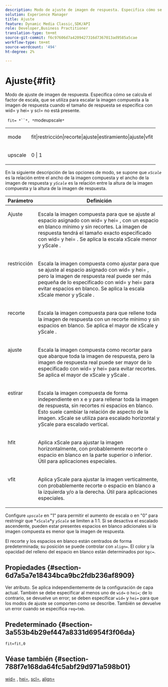 ```yaml
---
description: Modo de ajuste de imagen de respuesta. Especifica cómo se calcula el factor de escala, que se utiliza para escalar la imagen compuesta a la imagen de respuesta cuando el tamaño de respuesta se especifica con wid= y hei= y scl= no está presente.
solution: Experience Manager
title: Ajuste
feature: Dynamic Media Classic,SDK/API
role: Developer,Business Practitioner
translation-type: tm+mt
source-git-commit: f6c97606d7a4209427316d7367013ad9585a5cae
workflow-type: tm+mt
source-wordcount: '494'
ht-degree: 2%

---
```



# Ajuste{#fit}

Modo de ajuste de imagen de respuesta. Especifica cómo se calcula el factor de escala, que se utiliza para escalar la imagen compuesta a la imagen de respuesta cuando el tamaño de respuesta se especifica con wid= y hei= y scl= no está presente.

` fit= *``*, *`modeupscale`*`

<table id="simpletable_50FBDC6B7CB2448891DD0F491DEB5ACF"> 
 <tr class="strow"> 
  <td class="stentry"> <p> <span class="codeph"> <span class="varname"> mode  </span> </span> </p> </td> 
  <td class="stentry"> <p> <span class="codeph"> fit|restricción|recorte|ajuste|estiramiento|ajuste|vfit  </span> </p> </td> 
 </tr> 
 <tr class="strow"> 
  <td class="stentry"> <p> <span class="codeph"> <span class="varname"> upscale  </span> </span> </p> </td> 
  <td class="stentry"> <p> <span class="codeph"> 0 | 1 </span> </p> </td> 
 </tr> 
</table>

En la siguiente descripción de las opciones de modo, se supone que *`xScale`* es la relación entre el ancho de la imagen compuesta y el ancho de la imagen de respuesta y *`yScale`* es la relación entre la altura de la imagen compuesta y la altura de la imagen de respuesta.

<table id="table_33408ECA9D164AFAA249F8589060545E"> 
 <thead> 
  <tr> 
   <th colname="col1" class="entry"> Parámetro </th> 
   <th colname="col2" class="entry"> Definición </th> 
  </tr> 
 </thead>
 <tbody> 
  <tr valign="top"> 
   <td colname="col1"> <p> <span class="codeph"> Ajuste </span> </p> </td> 
   <td colname="col2"> <p>Escala la imagen compuesta para que se ajuste al espacio asignado con <span class="codeph"> wid= </span> y <span class="codeph"> hei= </span>, con un espacio en blanco mínimo y sin recortes. La imagen de respuesta tendrá el tamaño exacto especificado con <span class="codeph"> wid= </span> y <span class="codeph"> hei= </span>. Se aplica la escala <span class="varname"> xScale </span> menor y <span class="varname"> yScale </span>. </p> </td> 
  </tr> 
  <tr valign="top"> 
   <td colname="col1"> <p> <span class="codeph"> restricción  </span> </p> </td> 
   <td colname="col2"> <p>Escala la imagen compuesta como <span class="codeph"> ajustar </span> para que se ajuste al espacio asignado con <span class="codeph"> wid= </span> y <span class="codeph"> hei= </span>, pero la imagen de respuesta real puede ser más pequeña de lo especificado con <span class="codeph"> wid= </span> y <span class="codeph"> hei= </span> para evitar espacios en blanco. Se aplica la escala <span class="varname"> xScale </span> menor y <span class="varname"> yScale </span>. </p> </td> 
  </tr> 
  <tr valign="top"> 
   <td colname="col1"> <p> <span class="codeph"> recorte </span> </p> </td> 
   <td colname="col2"> <p>Escala la imagen compuesta para que rellene toda la imagen de respuesta con un recorte mínimo y sin espacios en blanco. Se aplica el mayor de <span class="varname"> xScale </span> y <span class="varname"> yScale </span>. </p> </td> 
  </tr> 
  <tr valign="top"> 
   <td colname="col1"> <p> <span class="codeph"> ajuste </span> </p> </td> 
   <td colname="col2"> <p>Escala la imagen compuesta como <span class="codeph"> recortar </span> para que abarque toda la imagen de respuesta, pero la imagen de respuesta real puede ser mayor de lo especificado con <span class="codeph"> wid= </span> y <span class="codeph"> hei= </span> para evitar recortes. Se aplica el mayor de <span class="varname"> xScale </span> y <span class="varname"> yScale </span>. </p> </td> 
  </tr> 
  <tr valign="top"> 
   <td colname="col1"> <p> <span class="codeph"> estirar  </span> </p> </td> 
   <td colname="col2"> <p>Escala la imagen compuesta de forma independiente en x e y para rellenar toda la imagen de respuesta, sin recortes ni espacios en blanco. Esto suele cambiar la relación de aspecto de la imagen. <span class="varname"> xScale  </span> se utiliza para escalado horizontal y  <span class="varname"> yScale  </span> para escalado vertical. </p> </td> 
  </tr> 
  <tr valign="top"> 
   <td colname="col1"> <p> <span class="codeph"> hfit  </span> </p> </td> 
   <td colname="col2"> <p>Aplica <span class="varname"> xScale </span> para ajustar la imagen horizontalmente, con probablemente recorte o espacio en blanco en la parte superior o inferior. Útil para aplicaciones especiales. </p> </td> 
  </tr> 
  <tr valign="top"> 
   <td colname="col1"> <p> <span class="codeph"> vfit  </span> </p> </td> 
   <td colname="col2"> <p>Aplica <span class="varname"> yScale </span> para ajustar la imagen verticalmente, con probablemente recorte o espacio en blanco a la izquierda y/o a la derecha. Útil para aplicaciones especiales. </p> </td> 
  </tr> 
 </tbody> 
</table>

Configure *`upscale`* en &quot;1&quot; para permitir el aumento de escala o en &quot;0&quot; para restringir que *`xScale`*y *`yScale`* se limiten a 1:1. Si se desactiva el escalado ascendente, pueden estar presentes espacios en blanco adicionales si la imagen compuesta es menor que la imagen de respuesta.

El recorte y los espacios en blanco están centrados de forma predeterminada; su posición se puede controlar con `align=`. El color y la opacidad del relleno del espacio en blanco están determinados por `bgc=`.

## Propiedades {#section-6d7a5a7e18434bca9bc2fdb236af8909}

Ver atributo. Se aplica independientemente de la configuración de capa actual. También se debe especificar al menos uno de `wid=` o `hei=`; de lo contrario, se devuelve un error; se deben especificar `wid=` y `hei=` para que los modos de ajuste se comporten como se describe. También se devuelve un error cuando se especifica `req=tmb`.

## Predeterminado {#section-3a553b4b29ef447a8331d6954f3f06da}

`fit=fit,0`

## Véase también {#section-788f7e168da64fc5abf29d971a598b01}

[wid=](../../../../../is-api/http-ref/image-serving-api-ref/c-http-protocol-reference/c-command-reference/r-is-http-wid.md#reference-bfeadcb67bf4485f851eb21345527e47) ,  [hei=](../../../../../is-api/http-ref/image-serving-api-ref/c-http-protocol-reference/c-command-reference/r-is-http-hei.md#reference-6d6f556ccc0e4b98a815e8a5c1944a96),  [scl=](../../../../../is-api/http-ref/image-serving-api-ref/c-http-protocol-reference/c-command-reference/r-scl.md#reference-b2a74e493d0d407e98fe350551ba3fcc),  [align=](../../../../../is-api/http-ref/image-serving-api-ref/c-http-protocol-reference/c-command-reference/r-align.md#reference-b7d6b87c75124d78884f916dd6544bc7)
